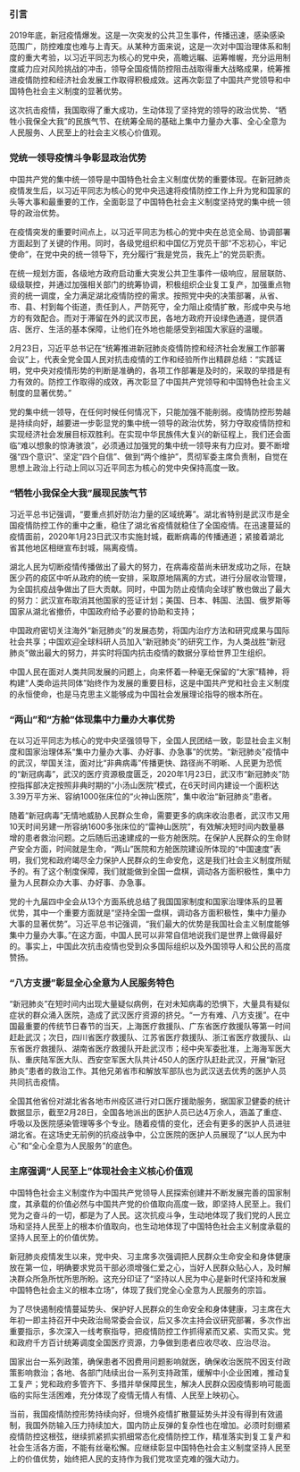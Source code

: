 ### 引言

2019年底，新冠疫情爆发。这是一次突发的公共卫生事件，传播迅速，感染感染范围广，防控难度也难与上青天。从某种方面来说，这是一次对中国治理体系和制度的重大考验，以习近平同志为核心的党中央，高瞻远瞩、运筹帷幄，充分运用制度威力应对风险挑战的冲击，领导全国疫情防控阻击战取得重大战略成果，统筹推进疫情防控和经济社会发展工作取得积极成效。这再次彰显了中国共产党领导和中国特色社会主义制度的显著优势。

这次抗击疫情，我国取得了重大成功，生动体现了坚持党的领导的政治优势、“牺牲小我保全大我”的民族气节、在统筹全局的基础上集中力量办大事、全心全意为人民服务、人民至上的社会主义核心价值观。

### 党统一领导疫情斗争彰显政治优势

中国共产党的集中统一领导是中国特色社会主义制度优势的重要体现。在新冠肺炎疫情发生后，以习近平同志为核心的党中央迅速将疫情防控工作上升为党和国家的头等大事和最重要的工作，全面彰显了中国特色社会主义制度坚持党的集中统一领导的政治优势。

在疫情突发的重要时间点上，以习近平同志为核心的党中央在总览全局、协调部署方面起到了关键的作用。同时，各级党组织和中国亿万党员干部“不忘初心，牢记使命”，在党中央的统一领导下，充分履行“我是党员，我先上”的党员职责。

在统一规划方面，各级地方政府启动重大突发公共卫生事件一级响应，层层联防、级级联控，并通过加强相关部门的统筹协调，积极组织企业复工复产，加强重点物资的统一调度，全力满足湖北疫情防控的需求。按照党中央的决策部署，从省、市、县、村到每个街道，责任到人，严防死守，全力阻止疫情扩散，形成中央与地方的有效配合。而对于滞留在外的武汉市民，各地方政府开设绿色通道，提供酒店、医疗、生活的基本保障，让他们在外地也能感受到祖国大家庭的温暖。

2月23日，习近平总书记在“统筹推进新冠肺炎疫情防控和经济社会发展工作部署会议”上，代表全党全国人民对抗击疫情的工作和经验所作出精辟总结：“实践证明，党中央对疫情形势的判断是准确的，各项工作部署是及时的，采取的举措是有力有效的。防控工作取得的成效，再次彰显了中国共产党领导和中国特色社会主义制度的显著优势。” 

党的集中统一领导，在任何时候任何情况下，只能加强不能削弱。疫情防控形势越是持续向好，越要进一步彰显党的集中统一领导的政治优势，努力夺取疫情防控和实现经济社会发展目标双胜利。在实现中华民族伟大复兴的新征程上，我们还会面临“难以想象的惊涛骇浪”，必须通过加强党的集中统一领导来有力应对。要不断增强“四个意识”、坚定“四个自信”、做到“两个维护”，贯彻军委主席负责制，自觉在思想上政治上行动上同以习近平同志为核心的党中央保持高度一致。

### “牺牲小我保全大我”展现民族气节

习近平总书记强调，“要重点抓好防治力量的区域统筹”。湖北省特别是武汉市是全国疫情防控工作的重中之重，稳住了湖北省疫情就稳住了全国疫情。在迅速蔓延的疫情面前，2020年1月23日武汉市实施封城，截断病毒的传播通道；紧接着湖北省其他地区相继宣布封城，隔离疫情。

湖北人民为切断疫情传播做出了最大的努力，在病毒疫苗尚未研发成功之际，在缺医少药的疫区中听从政府的统一安排，采取原地隔离的方式，进行分层收治管理，为全国抗疫战争做出了巨大贡献。同时，中国为防止疫情向全球扩散也做出了最大的努力：武汉宣布取消其他国家的签证计划；美国、日本、韩国、法国、俄罗斯等国家从湖北省撤侨，中国政府给予必要的协助和支持；

中国政府密切关注海外“新冠肺炎”的发展态势，将国内治疗方法和研究成果与国际社会共享；中国欢迎全球科研人员加入“新冠肺炎”的研究工作，为人类战胜“新冠肺炎”做出最大的努力，并实时将国内抗击疫情的数据分享给世界卫生组织。

中国人民在面对人类共同发展的问题上，向来怀着一种毫无保留的“大家”精神，将构建“人类命运共同体”始终作为发展的重要目标，这是中国共产党和社会主义制度的永恒使命，也是马克思主义能够成为中国社会发展理论指导的根本所在。

### “两山”和“方舱”体现集中力量办大事优势

在以习近平同志为核心的党中央坚强领导下，全国人民团结一致，彰显社会主义制度和国家治理体系“集中力量办大事、办好事、办急事”的优势。“新冠肺炎”疫情中的武汉，举国关注，面对比“非典病毒”传播更快、路径尚不明晰、人民更为恐慌的“新冠病毒”，武汉的医疗资源极度匮乏，2020年1月23日，武汉市“新冠肺炎”防控指挥部决定按照非典时期的“小汤山医院”模式，在6天时间内建设一个面积达3.39万平方米、容纳1000张床位的“火神山医院”，集中收治“新冠肺炎”患者。

随着“新冠病毒”无情地威胁人民群众生命，需要更多的病床收治患者，武汉市又用10天时间另建一所容纳1600多张床位的“雷神山医院”，有效解决短时间内数量暴增的患者救治问题。之后随后迅速建成的一些方舱医院。在保护人民群众的生命财产安全方面，时间就是生命，“两山”医院和方舱医院建设所体现的“中国速度”表明，我们党和政府竭尽全力保护人民群众的生命安危，这是我们社会主义制度所赋予的。有了这个制度保障，我们就能做到全国一盘棋，调动各方面积极性，集中力量为人民群众办大事、办好事、办急事。

党的十九届四中全会从13个方面系统总结了我国国家制度和国家治理体系的显著优势，其中一个重要方面就是“坚持全国一盘棋，调动各方面积极性，集中力量办大事的显著优势”。习近平总书记强调，“我们最大的优势是我国社会主义制度能够集中力量办大事。”在这方面，中国人民可以非常自信地说我们是世界上做得最好的。事实上，中国此次抗击疫情也受到众多国际组织以及外国领导人和公民的高度赞扬。

### “八方支援”彰显全心全意为人民服务特色

“新冠肺炎”在短时间内出现大量疑似病例，在对未知病毒的恐惧下，大量具有疑似症状的群众涌入医院，造成了武汉医疗资源的挤兑。“一方有难、八方支援”。在中国最重要的传统节日春节的当天，上海医疗救援队、广东省医疗救援队等第一时间赶赴武汉；次日，四川省医疗救援队、江苏省医疗救援队、浙江省医疗救援队、山东省医疗救援队、湖南省医疗救援队开赴武汉市；经中央军委批准，上海海军医大队、重庆陆军医大队、西安空军医大队共计450人的医疗队赶赴武汉，开展“新冠肺炎”患者的救治工作。其他兄弟省市和解放军部队也为武汉送去优秀的医护人员共同抗击疫情。

全国其他省份对湖北省各地市州疫区进行对口医疗援助服务，据国家卫健委的统计数据显示，截至2月28日，全国各地派出的医护人员已达4万余人，涵盖了重症、呼吸以及医院感染管理等多个专业。随着疫情的变化，还会有更多的医护人员进驻湖北省。在这场史无前例的抗疫战争中，公立医院的医护人员展现了“以人民为中心”和“全心全意为人民服务”的底色。

### 主席强调“人民至上”体现社会主义核心价值观

中国特色社会主义制度作为中国共产党领导人民探索创建并不断发展完善的国家制度，其承载的价值必然与中国共产党的价值取向高度一致，即坚持人民至上。我们党为之奋斗的一切，都是为了人民。这次抗疫斗争，生动地体现了我们党的人民立场和坚持人民至上的根本价值取向，也生动地体现了中国特色社会主义制度承载的坚持人民至上的价值优势。

新冠肺炎疫情发生以来，党中央、习主席多次强调把人民群众生命安全和身体健康放在第一位，明确要求党员干部必须增强仁爱之心，当好人民群众贴心人，及时解决群众所急所忧所思所盼。这充分印证了“坚持以人民为中心是新时代坚持和发展中国特色社会主义的根本立场”，体现了我们党全心全意为人民服务的宗旨。

为了尽快遏制疫情蔓延势头、保护好人民群众的生命安全和身体健康，习主席在大年初一即主持召开中央政治局常委会会议，后又多次主持会议研究部署，多次作出重要指示，多次深入一线考察指导，把疫情防控工作抓得紧而又紧、实而又实。党和政府千方百计统筹调度全国医疗资源，力争做到患者应收尽收、应治尽治。

国家出台一系列政策，确保患者不因费用问题影响就医，确保收治医院不因支付政策影响救治；各地、各部门陆续出台一系列支持政策，缓解中小企业困难，推动复工复产；党和政府多管齐下、多措并举保障民生，解决人民群众因疫情影响可能面临的实际生活困难，充分体现了疫情无情人有情、人民至上映初心。

当前，我国疫情防控形势持续向好，但境外疫情扩散蔓延势头并没有得到有效遏制，我国外防输入压力持续加大，国内防止反弹的复杂性也在增加。必须时刻绷紧疫情防控这根弦，继续抓紧抓实抓细常态化疫情防控工作，精准落实到复工复产和社会生活各方面，不能有丝毫松懈。应继续彰显中国特色社会主义制度坚持人民至上的价值优势，始终把人民的支持作为我们党攻坚克难的强大动力。